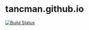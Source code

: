tancman.github.io
=======

[![Build Status](https://travis-ci.org/rtancman/tancman.github.io.svg?branch=pelican)](https://travis-ci.org/rtancman/tancman.github.io)
